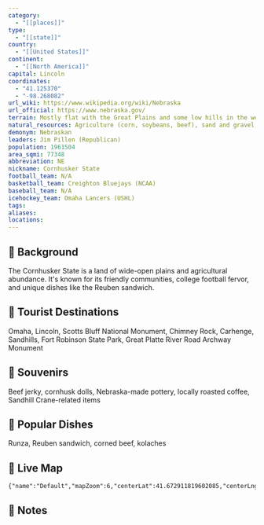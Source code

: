 ```yaml
---
category:
  - "[[places]]"
type:
  - "[[state]]"
country:
  - "[[United States]]"
continent:
  - "[[North America]]"
capital: Lincoln
coordinates:
  - "41.125370"
  - "-98.268082"
url_wiki: https://www.wikipedia.org/wiki/Nebraska
url_official: https://www.nebraska.gov/
terrain: Mostly flat with the Great Plains and some low hills in the west.
natural_resources: Agriculture (corn, soybeans, beef), sand and gravel, water resources
demonym: Nebraskan
leaders: Jim Pillen (Republican)
population: 1961504
area_sqmi: 77348
abbreviation: NE
nickname: Cornhusker State
football_team: N/A
basketball_team: Creighton Bluejays (NCAA)
baseball_team: N/A
icehockey_team: Omaha Lancers (USHL)
tags: 
aliases: 
locations:
---
```

## 🌱 Background
The Cornhusker State is a land of wide-open plains and agricultural abundance. It's known for its friendly communities, college football fervor, and unique dishes like the Reuben sandwich.

## 📌 Tourist Destinations
Omaha, Lincoln, Scotts Bluff National Monument, Chimney Rock, Carhenge, Sandhills, Fort Robinson State Park, Great Platte River Road Archway Monument

## 🎁 Souvenirs
Beef jerky, cornhusk dolls, Nebraska-made pottery, locally roasted coffee, Sandhill Crane-related items

## 🍲 Popular Dishes
Runza, Reuben sandwich, corned beef, kolaches

## 📡 Live Map
```mapview
{"name":"Default","mapZoom":6,"centerLat":41.672911819602085,"centerLng":-100.81052717867604,"query":"","chosenMapSource":0}
```

## 📒 Notes

